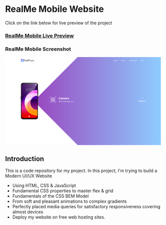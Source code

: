 # RealMe Mobile Website

Click on the link below for live preview of the project
### [RealMe Mobile Live Preview](https://realmemobile.netlify.app/)

### RealMe Mobile Screenshot
![SRK70900](https://github.com/SRK70900/Realme-Mobile/blob/master/Screenshot%20(20).png)

## Introduction

This is a code repository for my project. In this project, I'm trying to build a Modern UI/UX Website

- Using HTML, CSS & JavaScript
- Fundamental CSS properties to master flex & grid
- Fundamentals of the CSS BEM Model
- From soft and pleasant animations to complex gradients
- Perfectly placed media queries for satisfactory responsiveness covering almost devices
- Deploy my website on free web hosting sites.
